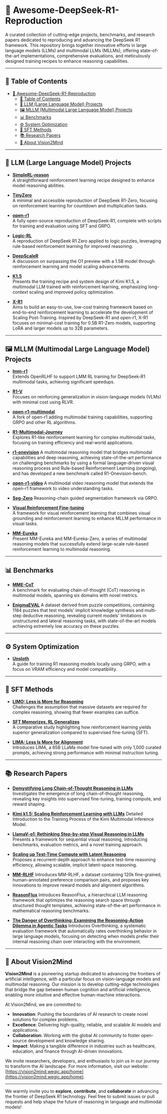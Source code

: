 # 🚀 Awesome-DeepSeek-R1-Reproduction

A curated collection of cutting-edge projects, benchmarks, and research papers dedicated to reproducing and advancing the DeepSeek R1 framework. This repository brings together innovative efforts in large language models (LLMs) and multimodal LLMs (MLLMs), offering state-of-the-art implementations, comprehensive evaluations, and meticulously designed training recipes to enhance reasoning capabilities.

---

## 📑 Table of Contents

- [🚀 Awesome-DeepSeek-R1-Reproduction](#-awesome-deepseek-r1-reproduction)
  - [📑 Table of Contents](#-table-of-contents)
  - [🤖 LLM (Large Language Model) Projects](#-llm-large-language-model-projects)
  - [🖼️ MLLM (Multimodal Large Language Model) Projects](#️-mllm-multimodal-large-language-model-projects)
  - [📊 Benchmarks](#-benchmarks)
  - [⚙️ System Optimization](#️-system-optimization)
  - [🔧 SFT Methods](#-sft-methods)
  - [📚 Research Papers](#-research-papers)
  - [🌟 About Vision2Mind](#-about-vision2mind)

---

## 🤖 LLM (Large Language Model) Projects

- **[SimpleRL-reason](https://github.com/hkust-nlp/simpleRL-reason)**  
  A straightforward reinforcement learning recipe designed to enhance model reasoning abilities.

- **[TinyZero](https://github.com/Jiayi-Pan/TinyZero)**  
  A minimal and accessible reproduction of DeepSeek R1-Zero, focusing on reinforcement learning for countdown and multiplication tasks.

- **[open-r1](https://github.com/huggingface/open-r1)**  
  A fully open-source reproduction of DeepSeek-R1, complete with scripts for training and evaluation using SFT and GRPO.

- **[Logic-RL](https://github.com/Unakar/Logic-RL)**  
  A reproduction of DeepSeek R1 Zero applied to logic puzzles, leveraging rule-based reinforcement learning for improved reasoning.

- **[DeepScaleR](https://pretty-radio-b75.notion.site/DeepScaleR-Surpassing-O1-Preview-with-a-1-5B-Model-by-Scaling-RL-19681902c1468005bed8ca303013a4e2)**  
  A discussion on surpassing the O1 preview with a 1.5B model through reinforcement learning and model scaling advancements.

- **[K1.5](https://arxiv.org/abs/2501.12599)**  
  Presents the training recipe and system design of Kimi K1.5, a multimodal LLM trained with reinforcement learning, emphasizing long-context scaling and improved policy optimization.

- **[X-R1](https://github.com/dhcode-cpp/X-R1)**  
Aims to build an easy-to-use, low-cost training framework based on end-to-end reinforcement learning to accelerate the development of Scaling Post-Training. Inspired by DeepSeek-R1 and open-r1, X-R1 focuses on minimal-cost training for 0.5B R1-Zero models, supporting LoRA and larger models up to 32B parameters.

---

## 🖼️ MLLM (Multimodal Large Language Model) Projects

- **[lmm-r1](https://github.com/TideDra/lmm-r1)**  
  Extends OpenRLHF to support LMM RL training for DeepSeek-R1 multimodal tasks, achieving significant speedups.

- **[R1-V](https://github.com/Deep-Agent/R1-V)**  
  Focuses on reinforcing generalization in vision-language models (VLMs) with minimal cost using RLVR.

- **[open-r1-multimodal](https://github.com/EvolvingLMMs-Lab/open-r1-multimodal)**  
  A fork of open-r1 adding multimodal training capabilities, supporting GRPO and other RL algorithms.

- **[R1-Multimodal-Journey](https://github.com/FanqingM/R1-Multimodal-Journey)**  
  Explores R1-like reinforcement learning for complex multimodal tasks, focusing on training efficiency and real-world applications.

- **[r1-onevision](https://yangyi-vai.notion.site/r1-onevision)**
  A multimodal reasoning model that bridges multimodal capabilities and deep reasoning, achieving state-of-the-art performance on challenging benchmarks by using a formal language-driven visual reasoning process and Rule-based Reinforcement Learning (ongoing), and has developed a new benchmark called R1-Onevision-bench.

- **[open-r1-video](https://github.com/Wang-Xiaodong1899/Open-R1-Video)**
  A multimodal video reasoning model that extends the open-r1 framework to video understanding tasks.

- **[Seg-Zero](https://github.com/dvlab-research/Seg-Zero)**
  Reasoning-chain guided segmentation framework via GRPO.

- **[Visual Reinforcement Fine-tuning](https://arxiv.org/abs/2503.01785)**  
  A framework for visual reinforcement learning that combines visual grounding and reinforcement learning to enhance MLLM performance in visual tasks.

- **[MM-Eureka](https://github.com/ModalMinds/MM-EUREKA)**  
  Present MM-Eureka and MM-Eureka-Zero, a series of multimodal reasoning models that successfully extend large-scale rule-based reinforcement learning to multimodal reasoning.
  
---

## 📊 Benchmarks

- **[MME-CoT](https://arxiv.org/abs/2502.09621)**  
  A benchmark for evaluating chain-of-thought (CoT) reasoning in multimodal models, spanning six domains with novel metrics.

- **[EnigmaEVAL](https://arxiv.org/pdf/2502.08859)**
  A dataset derived from puzzle competitions, containing 1184 puzzles that test models' implicit knowledge synthesis and multi-step deductive reasoning, revealing current models' limitations in unstructured and lateral reasoning tasks, with state-of-the-art models achieving extremely low accuracy on these puzzles.

---

## ⚙️ System Optimization

- **[Unsloth](https://unsloth.ai/blog/r1-reasoning)**  
  A guide for training R1 reasoning models locally using GRPO, with a focus on VRAM efficiency and model compatibility.

---

## 🔧 SFT Methods

- **[LIMO: Less is More for Reasoning](https://arxiv.org/abs/2502.03387)**  
  Challenges the assumption that massive datasets are required for complex reasoning, showing that fewer examples can suffice.

- **[SFT Memorizes, RL Generalizes](http://arxiv.org/abs/2501.17161)**  
  A comparative study highlighting how reinforcement learning yields superior generalization compared to supervised fine-tuning (SFT).

- **[LIMA: Less Is More for Alignment](http://arxiv.org/abs/2305.11206)**  
  Introduces LIMA, a 65B LLaMa model fine-tuned with only 1,000 curated prompts, achieving strong performance with minimal instruction tuning.

---

## 📚 Research Papers

- **[Demystifying Long Chain-of-Thought Reasoning in LLMs](http://arxiv.org/abs/2502.03373)**  
  Investigates the emergence of long chain-of-thought reasoning, revealing key insights into supervised fine-tuning, training compute, and reward shaping.

- **[Kimi k1.5: Scaling Reinforcement Learning with LLMs](https://arxiv.org/abs/2501.12599)**
  Detailed Introduction to the Training Process of the Kimi Multimodal Inference Model.

- **[LlamaV-o1: Rethinking Step-by-step Visual Reasoning in LLMs](http://arxiv.org/abs/2501.06186)**  
  Presents a framework for sequential visual reasoning, introducing benchmarks, evaluation metrics, and a novel training approach.

- **[Scaling up Test-Time Compute with Latent Reasoning](http://arxiv.org/abs/2502.05171)**  
  Proposes a recurrent-depth approach to enhance test-time reasoning efficiency, allowing scalable, implicit latent-space reasoning.

- **[MM-RLHF](https://arxiv.org/pdf/2502.10391)**
  Introduces MM-RLHF, a dataset containing 120k fine-grained, human-annotated preference comparison pairs, and proposes key innovations to improve reward models and alignment algorithms.

- **[ReasonFlux](https://arxiv.org/pdf/2502.06772v1)**
  Introduces ReasonFlux, a hierarchical LLM reasoning framework that optimizes the reasoning search space through structured thought templates, achieving state-of-the-art performance in mathematical reasoning benchmarks.

- **[The Danger of Overthinking: Examining the Reasoning-Action Dilemma in Agentic Tasks](https://github.com/AlexCuadron/Overthinking)**
  Introduces Overthinking, a systematic evaluation framework that automatically rates overthinking behavior in large language models, focusing on detecting when models prefer their internal reasoning chain over interacting with the environment.
---

## 🌟 About Vision2Mind

**Vision2Mind** is a pioneering startup dedicated to advancing the frontiers of artificial intelligence, with a particular focus on vision-language models and multimodal reasoning. Our mission is to develop cutting-edge technologies that bridge the gap between human cognition and artificial intelligence, enabling more intuitive and effective human-machine interactions.

At Vision2Mind, we are committed to:

- **Innovation**: Pushing the boundaries of AI research to create novel solutions for complex problems.
- **Excellence**: Delivering high-quality, reliable, and scalable AI models and applications.
- **Collaboration**: Working with the global AI community to foster open-source development and knowledge sharing.
- **Impact**: Making a tangible difference in industries such as healthcare, education, and finance through AI-driven innovations.

We invite researchers, developers, and enthusiasts to join us in our journey to transform the AI landscape. For more information, visit our website: [https://vision2mind.wegic.app/home](https://vision2mind.wegic.app/home).

---

We warmly invite you to **explore**, **contribute**, and **collaborate** in advancing the frontier of DeepSeek R1 technology. Feel free to submit issues or pull requests and help shape the future of reasoning in language and multimodal models!
